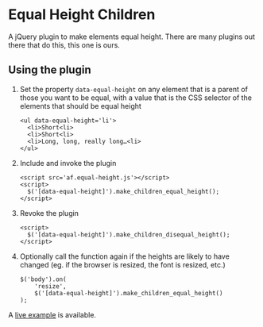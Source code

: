 Equal Height Children
=====================

A jQuery plugin to make elements equal height. There are many plugins out there
that do this, this one is ours.

Using the plugin
----------------

1.  Set the property `data-equal-height` on any element that is a parent
    of those you want to be equal, with a value that is the CSS selector
    of the elements that should be equal height
    
        <ul data-equal-height='li'>
          <li>Short<li>
          <li>Short<li>
          <li>Long, long, really long…<li>
        </ul>

1.  Include and invoke the plugin

        <script src='af.equal-height.js'></script>
        <script>
          $('[data-equal-height]').make_children_equal_height();
        </script>

1.  Revoke the plugin

        <script>
          $('[data-equal-height]').make_children_disequal_height();
        </script>

1.  Optionally call the function again if the heights are likely to have
    changed (eg. if the browser is resized, the font is resized, etc.)
    
        $('body').on(
            'resize',
            $('[data-equal-height]').make_children_equal_height()
        );

A [live example][example] is available.

[example]:http://code.artfinder.com/jquery-equal-height.html
